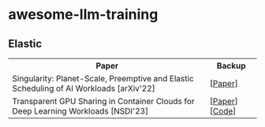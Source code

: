 <body>
<div><h1>awesome-llm-training</h1>

<div id="__target__">
    <h2>Elastic</h2>
    <table>
    <tr>
        <th>Paper</th>
        <th>Backup</th>
    </tr>
    <tr>
        <td>Singularity: Planet-Scale, Preemptive and Elastic Scheduling of AI Workloads [arXiv'22]</td>
        <td>
            [<a href="https://arxiv.org/abs/2202.07848">Paper</a>]
        </td>
    </tr>
    <tr>
        <td>Transparent GPU Sharing in Container Clouds for Deep Learning Workloads [NSDI'23]</td>
        <td>
            [<a href="https://www.usenix.org/conference/nsdi23/presentation/wu">Paper</a>]
            [<a href="https://github.com/pkusys/TGS">Code</a>]
        </td>
    </tr>
    </table>
</div>

</div>
</body>
